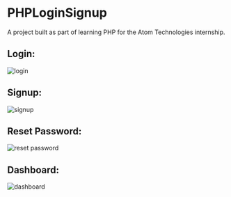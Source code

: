 # PHPLoginSignup
A project built as part of learning PHP for the Atom Technologies internship.

## Login:

![login](img/login?raw=true)

## Signup:

![signup](img/signup?raw=true)

## Reset Password:

![reset password](img/reset_password?raw=true)

## Dashboard:

![dashboard](img/dash?raw=true)
